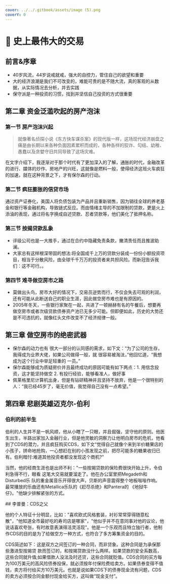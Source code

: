 ```yaml
---
cover: ../../.gitbook/assets/image (5).png
coverY: 0
---
```


# 🏹 史上最伟大的交易

## 前言&序章

* 40岁风流，44岁说戒就戒，强大的自控力，管住自己的欲望和重要
* 大的经济浪潮是我们不可改变的，难能可贵的是不随大流，真的客观的从数据，从实际情况去分析，并去实践
* 保守派是一种投资的习惯，找到并坚信自己投资的方式很重要

## 第二章 资金泛滥吹起的房产泡沫

### 第一节 房产泡沫兴起

> 就像著名侦探小说《东方快车谋杀案》的现代版一样，这场现代经济崩盘之痛是由长期以来各种负面因素累积而成的，各种各样的狡诈、勾结、幼稚、愚蠢以及贪婪守旧共同导致了这场灾难。

在文字介绍下，我逐渐对于那个时代有了更加深入的了解，通胀的时代，金融改革的进行、媒体的炒作、房地产的兴旺，这就像是燃料一般，使得经济这班火车疯狂的加速，就在这种背景之下，才有保尔森的行动。

### 第二节 疯狂膨胀的信贷市场

通过资产证券化，美国人将负债包装为产品并且重新销售，因为销往全球的养老基金和银行等金融机构，导致链式反应。而由情绪主导的不加限制的贷款，更是火上添油的表现，通过将名字换成自述贷款、忍者贷款等，他们美化了抵押名称。

### 第三节 按揭贷款乱象

* 评级公司也是一大推手，通过在合约中隐藏免责条款，撇清责任而且推波助澜。
* 大家总有这样根深带固的想法:将全国成千上万的贷款分装成一份份小额投资项目，相当于分散风险，由全球千千万万的投资者来共担风险。而新冠告诉我们：这不可行。。

### 第四节 难寻做空房市之路

* 莫做出头鸟，房市大好的情况下，交易员逆势而行，不仅会失去可观的利润，还有可能从此断送自己的职业生涯，因此做空房市难也是有原因的。
* 2005年冬天，一些银行家聚在一起，共进了一顿赫赫有名的午餐后，想要再做空房市或者次级贷款债券资产池已无多少可能。但即便如此，历史的大势还是不可违抗的，就像红头文件改变不了经济规律一般。

## 第三章 做空房市的绝密武器

* 保尔森的动力也有 很大一部分的认同感的需求，如下文：“为了公司的生存，我得成为业界大佬，如果公司做得一般，就 很容易被淘汰，”他回忆道，“我想成为这个行业中举足轻重的 一员。”
* 保尔森能够成为质疑房价并且最终成功的原因可能有如下两点：1. 用信念投资，这才能坚持做空 2. 有投行经验，能够看准人，做好事
* 佩莱格里尼计算机出身，但是有钻研精神并且坚持不放弃，他是一个很特别的人：“我已经45岁了，毫无价值，我觉得自己没有一点希望。”

## 第四章 悲剧英雄迈克尔-伯利

### 伯利的前半生

伯利的人生并不是一帆风顺，他从小瞎了一只眼，并且倔强，坚守他的原则。他医生出生，半路出家加入金融行业，但是他灵敏的洞察力让他明白房市的危机，他看到了CDS的潜力，并且疯狂购买CDS，如下文“觉得自己就像个来到半价糖果店的小孩子，拼命地抢购，一心想赶在别的小孩发现之前，把尽可能多的糖果收归已有。伯利暗忖:难道其他投资者都没发现这个商机?”

当然，他的经商生涯也是出师不利："一些按揭贷款的保险费很快开始上升，令伯利急得不行，眼看 这笔大交易就要溜走了。他在办公室里把Megadeth和Disturbed乐 队的重金属音乐开得很大声，贝斯的声音震得整个地板嗡嗡作响。 最常播放的乐曲还有Metallica乐队的《赶尽杀绝》和Pantera的 《地狱牛仔》。"他缺少排解紧张的方式。

\## 李普曼：CDS之父

他的个人特征十分明显，比如："喜欢欧式风格套装，衬衫常常穿得随意松散"，"他知道全市最好吃的寿司店是哪家"，"他似乎并不在意同事对他的议论，他说话喜欢夸张，有时故意表演得活灵活现"。他是一个乐观而且特立独行者，他制作CDS的目的是为了给做空方一种方式，也符合了多方筹集资金的目的。

CDS简述如下：这是双方之间签订的一种合同，而非贷象。这种合同是为承保那些激进型按揭贷 款而签订的，和按揭贷款没什么两样。如果贷款的安全系数高，这些合同就升值;如果借款人没法及时还贷，这些合同就贬值。CDS合同的买方每为100万美元的高风险债券投保，就必须按年付保险费给卖方。如果债券变得不值钱，卖方将付给买方10万美元。也就是说如果CDS下的债券现金流有问题，CDS的卖方必须按合同金额付现金给买方，这叫做“现金支付”。
